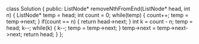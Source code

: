 class Solution {
public:
ListNode* removeNthFromEnd(ListNode* head, int n) {
ListNode* temp = head;
int count = 0;
while(temp)
{
count++;
temp = temp->next;
}
if(count == n)
{
return head->next;
}
int k = count - n;
temp = head;
k--;
while(k)
{
k--;
temp = temp->next;
}
temp->next = temp->next->next;
return head;
}
};